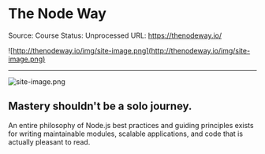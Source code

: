 # The Node Way

Source: Course
Status: Unprocessed
URL: https://thenodeway.io/

![http://thenodeway.io/img/site-image.png](http://thenodeway.io/img/site-image.png)

---

![site-image.png](The%20Node%20Way%20c0ab41bc640043ecb783d7a863d57ee3/site-image.png)

## Mastery shouldn't be a solo journey.

An entire philosophy of Node.js best practices and guiding principles exists for writing maintainable modules, scalable applications, and code that is actually pleasant to read.